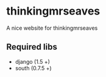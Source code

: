 thinkingmrseaves
================
A nice website for thinkingmrseaves

Required libs
-------------

* django (1.5 +)
* south  (0.7.5 +)
